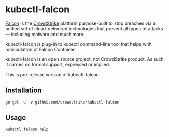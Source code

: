 # kubectl-falcon

[Falcon](https://www.crowdstrike.com/) is the [CrowdStrike](https://www.crowdstrike.com/)
platform purpose-built to stop breaches via a unified set of cloud-delivered
technologies that prevent all types of attacks — including malware and much
more.

kubectl-falcon is plug-in to kubectl command-line tool that helps with manipulation of
Falcon Container.

kubectl-falcon is an open source project, not CrowdStrike product. As such it carries
no formal support, expressed or implied.

This is pre-release version of kubectl-falcon.


## Installation

```
go get -u -v github.com/crowdstrike/kubectl-falcon
```

## Usage
```
kubectl falcon help
```
